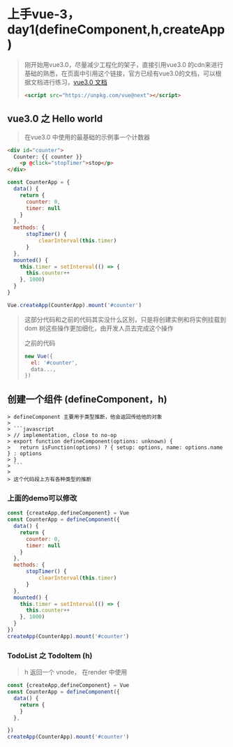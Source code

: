 # 上手vue-3，day1(defineComponent,h,createApp)

> 刚开始用vue3.0，尽量减少工程化的架子，直接引用vue3.0 的cdn来进行基础的熟悉，在页面中引用这个链接，官方已经有vue3.0的文档，可以根据文档进行练习，[vue3.0 文档](https://v3.vuejs.org/guide/introduction.html#what-is-vue-js)
>
> ```html
> <script src="https://unpkg.com/vue@next"></script>
> ```

## vue3.0 之 Hello world
> 在vue3.0 中使用的最基础的示例事一个计数器

```html
<div id="counter">
  Counter: {{ counter }}
    <p @click="stopTimer">stop</p>
</div>
```

```javascript
const CounterApp = {
  data() {
    return {
      counter: 0,
	  timer: null
    }
  },
  methods: {
      stopTimer() {
          clearInterval(this.timer)
      }
  },
  mounted() {
    this.timer = setInterval(() => {
      this.counter++
    }, 1000)
  }
}

Vue.createApp(CounterApp).mount('#counter')
```

> 这部分代码和之前的代码其实没什么区别，只是将创建实例和将实例挂载到 dom 树这些操作更加细化，由开发人员去完成这个操作
>
> 之前的代码
>
> ```javascript
> new Vue({
>   el: '#counter',
>   data...,
> })
> ```



## 创建一个组件 (defineComponent，h)

	> defineComponent 主要用于类型推断，他会返回传给他的对象
	>
	> ```javascript
	> // implementation, close to no-op
	> export function defineComponent(options: unknown) {
	>   return isFunction(options) ? { setup: options, name: options.name } : options
	> }
	> ```
	>
	> 这个代码段上方有各种类型的推断

### 上面的demo可以修改

```javascript
const {createApp,defineComponent} = Vue
const CounterApp = defineComponent({
  data() {
    return {
      counter: 0,
	  timer: null
    }
  },
  methods: {
      stopTimer() {
          clearInterval(this.timer)
      }
  },
  mounted() {
    this.timer = setInterval(() => {
      this.counter++
    }, 1000)
  }
})
createApp(CounterApp).mount('#counter')
```

### TodoList 之 TodoItem (h)

> h 返回一个 vnode， 在render 中使用

```javascript
const {createApp,defineComponent} = Vue
const CounterApp = defineComponent({
  data() {
    return {
    }
  },

})
createApp(CounterApp).mount('#counter')
```

